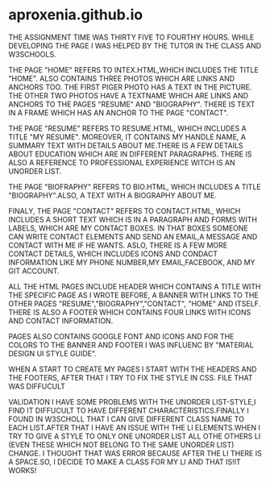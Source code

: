 # aproxenia.github.io
THE ASSIGNMENT TIME WAS THIRTY FIVE TO FOURTHY HOURS.
WHILE DEVELOPING THE PAGE I WAS HELPED BY THE TUTOR IN THE CLASS AND W3SCHOOLS.

THE PAGE "HOME" REFERS TO INTEX.HTML,WHICH INCLUDES THE TITLE "HOME". ALSO CONTAINS THREE PHOTOS WHICH ARE LINKS AND ANCHORS TOO. THE FIRST PIGER PHOTO HAS A TEXT IN THE PICTURE. THE OTHER TWO PHOTOS HAVE A TEXTNAME WHICH ARE LINKS AND ANCHORS TO THE PAGES "RESUME" AND "BIOGRAPHY". THERE IS TEXT IN A FRAME WHICH HAS AN ANCHOR TO THE PAGE "CONTACT".

THE PAGE "RESUME" REFERS TO RESUME.HTML, WHICH INCLUDES A TITLE "MY RESUME". MOREOVER, IT CONTAINS MY HANDLE NAME, A SUMMARY TEXT WITH DETAILS ABOUT ME.THERE IS A FEW DETAILS ABOUT EDUCATION WHICH ARE IN DIFFERENT PARAGRAPHS. THERE IS ALSO A REFERENCE TO PROFESSIONAL EXPERIENCE WITCH IS AN UNORDER LIST.

THE PAGE "BIOFRAPHY" REFERS TO BIO.HTML, WHICH INCLUDES A TITLE "BIOGRAPHY".ALSO, A TEXT WITH A BIOGRAPHY ABOUT ME.

FINALY, THE PAGE "CONTACT" REFERS TO CONTACT.HTML, WHICH INCLUDES A SHORT TEXT WHICH IS IN A PARAGRAPH AND FORMS WITH LABELS, WHICH ARE MY CONTACT BOXES. IN THAT BOXES SOMEONE CAN WRITE CONTACT ELEMENTS AND SEND AN EMAIL,A MESSAGE AND CONTACT WITH ME IF HE WANTS. ASLO, THERE IS A FEW MORE CONTACT DETAILS, WHICH INCLUDES ICONS AND CONDACT INFORMATION LIKE MY PHONE NUMBER,MY EMAIL,FACEBOOK, AND MY GIT ACCOUNT.

ALL THE HTML PAGES INCLUDE HEADER WHICH CONTAINS A TITLE WITH THE SPECIFIC PAGE AS I WROTE BEFORE, A BANNER WITH LINKS TO THE OTHER PAGES "RESUME","BIOGRAPHY","CONTACT", "HOME" AND ITSELF. THERE IS ALSO A FOOTER WHICH CONTAINS FOUR LINKS WITH ICONS AND CONTACT INFORMATION.

PAGES ALSO CONTAINS GOOGLE FONT AND ICONS AND FOR THE COLORS TO THE BANNER AND FOOTER I WAS INFLUENC BY "MATERIAL DESIGN UI STYLE GUIDE".

WHEN A START TO CREATE MY PAGES I START WITH THE HEADERS AND THE FOOTERS, AFTER THAT I TRY TO FIX THE STYLE IN CSS. FILE THAT WAS DIFFUCULT

VALIDATION
I HAVE SOME PROBLEMS WITH THE UNORDER LIST-STYLE,I FIND IT DIFFUCULT TO HAVE DIFFERENT CHARACTERISTICS.FINALLY I FOUND IN W3SCHOLL THAT I CAN GIVE DIFFERENT CLASS NAME TO EACH LIST.AFTER THAT I HAVE AN ISSUE WITH THE LI ELEMENTS.WHEN I TRY TO GIVE  A STYLE TO ONLY ONE UNORDER LIST ALL OTHE OTHERS LI (EVEN THESE WHICH NOT BELONG TO THE SAME UNORDER LIST) CHANGE. I THOUGHT THAT WAS ERROR BECAUSE AFTER THE LI THERE IS A SPACE.SO, I DECIDE TO MAKE A CLASS FOR MY LI AND THAT IS!IT WORKS!
